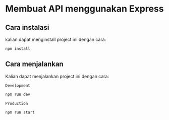 # Membuat API menggunakan Express

## Cara instalasi

kalian dapat menginstall project ini dengan cara:

`npm install`

## Cara menjalankan

Kalian dapat menjalankan project ini dengan cara:

`Development`

```bash
npm run dev
```

`Production`

```bash
npm run start
```
